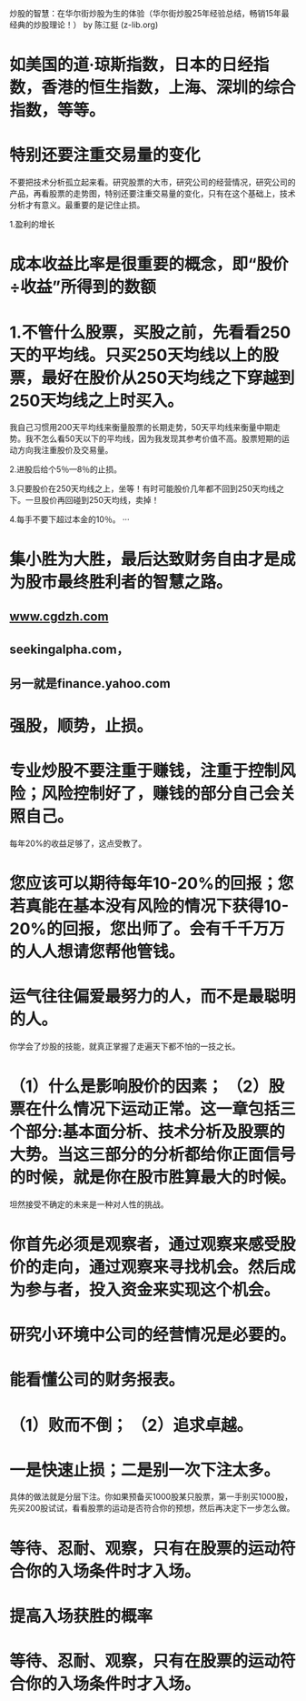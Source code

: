 炒股的智慧：在华尔街炒股为生的体验（华尔街炒股25年经验总结，畅销15年最经典的炒股理论！） by 陈江挺 (z-lib.org)

# 如美国的道·琼斯指数，日本的日经指数，香港的恒生指数，上海、深圳的综合指数，等等。

# 特别还要注重交易量的变化
不要把技术分析孤立起来看。研究股票的大市，研究公司的经营情况，研究公司的产品，再看股票的走势图，特别还要注重交易量的变化，只有在这个基础上，技术分析才有意义。最重要的是记住止损。

1.盈利的增长

# 成本收益比率是很重要的概念，即“股价÷收益”所得到的数额


# 1.不管什么股票，买股之前，先看看250天的平均线。只买250天均线以上的股票，最好在股价从250天均线之下穿越到250天均线之上时买入。
我自己习惯用200天平均线来衡量股票的长期走势，50天平均线来衡量中期走势。我不怎么看50天以下的平均线，因为我发现其参考价值不高。股票短期的运动方向我注重股价及交易量。

2.进股后给个5％—8％的止损。

3.只要股价在250天均线之上，坐等！有时可能股价几年都不回到250天均线之下。一旦股价再回碰到250天均线，卖掉！

4.每手不要下超过本金的10％。
···

# 集小胜为大胜，最后达致财务自由才是成为股市最终胜利者的智慧之路。
## www.cgdzh.com

## seekingalpha.com，

## 另一就是finance.yahoo.com

# 强股，顺势，止损。

# 专业炒股不要注重于赚钱，注重于控制风险；风险控制好了，赚钱的部分自己会关照自己。

每年20%的收益足够了，这点受教了。
# 您应该可以期待每年10-20%的回报；您若真能在基本没有风险的情况下获得10-20%的回报，您出师了。会有千千万万的人人想请您帮他管钱。

# 运气往往偏爱最努力的人，而不是最聪明的人。
你学会了炒股的技能，就真正掌握了走遍天下都不怕的一技之长。

# （1）什么是影响股价的因素； （2）股票在什么情况下运动正常。这一章包括三个部分:基本面分析、技术分析及股票的大势。当这三部分的分析都给你正面信号的时候，就是你在股市胜算最大的时候。

坦然接受不确定的未来是一种对人性的挑战。

# 你首先必须是观察者，通过观察来感受股价的走向，通过观察来寻找机会。然后成为参与者，投入资金来实现这个机会。

# 研究小环境中公司的经营情况是必要的。

# 能看懂公司的财务报表。

# （1）败而不倒； （2）追求卓越。

# 一是快速止损；二是别一次下注太多。
具体的做法就是分层下注。你如果预备买1000股某只股票，第一手别买1000股，先买200股试试，看看股票的运动是否符合你的预想，然后再决定下一步怎么做。

# 等待、忍耐、观察，只有在股票的运动符合你的入场条件时才入场。


# 提高入场获胜的概率
# 等待、忍耐、观察，只有在股票的运动符合你的入场条件时才入场。
